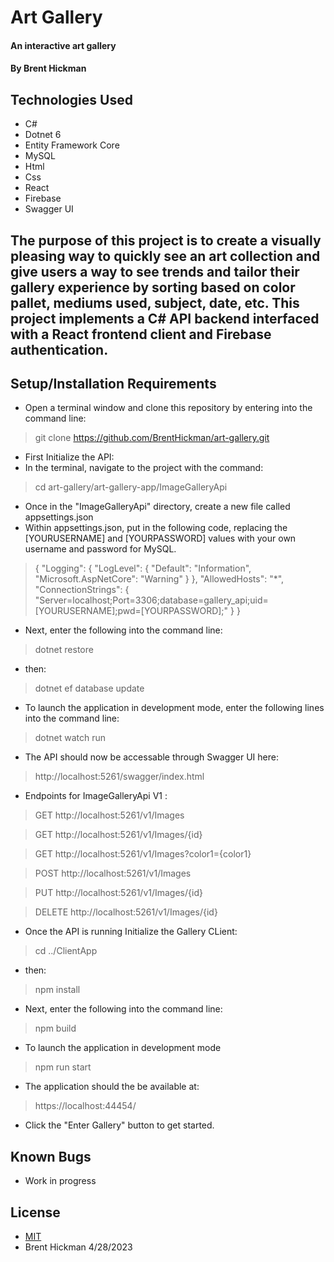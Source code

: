 # Art Gallery
#### An interactive art gallery 

#### By Brent Hickman

## Technologies Used

* C#
* Dotnet 6
* Entity Framework Core
* MySQL
* Html
* Css
* React
* Firebase
* Swagger UI


## The purpose of this project is to create a visually pleasing way to quickly see an art collection and give users a way to see trends and tailor their gallery experience by sorting based on color pallet, mediums used, subject, date, etc. This project implements a C# API backend interfaced with a React frontend client and Firebase authentication. 

## Setup/Installation Requirements

* Open a terminal window and clone this repository by entering into the command line:
> git clone https://github.com/BrentHickman/art-gallery.git
* First Initialize the API:
* In the terminal, navigate to the project with the command:
> cd art-gallery/art-gallery-app/ImageGalleryApi
* Once in the "ImageGalleryApi" directory, create a new file called appsettings.json
* Within appsettings.json, put in the following code, replacing the [YOURUSERNAME] and [YOURPASSWORD] values with your own username and password for MySQL.
>{
  "Logging": {
    "LogLevel": {
      "Default": "Information",
      "Microsoft.AspNetCore": "Warning"
    }
  },
  "AllowedHosts": "*",
  "ConnectionStrings": {
    "Server=localhost;Port=3306;database=gallery_api;uid=[YOURUSERNAME];pwd=[YOURPASSWORD];"
  }
}
* Next, enter the following into the command line:
> dotnet restore
* then:
> dotnet ef database update
* To launch the application in development mode, enter the following lines into the command line:
> dotnet watch run
* The API should now be accessable through Swagger UI here:
> http://localhost:5261/swagger/index.html

* Endpoints for ImageGalleryApi V1 :
>GET http://localhost:5261/v1/Images

>GET http://localhost:5261/v1/Images/{id}

>GET http://localhost:5261/v1/Images?color1={color1}

>POST http://localhost:5261/v1/Images

>PUT http://localhost:5261/v1/Images/{id}

>DELETE http://localhost:5261/v1/Images/{id}

* Once the API is running Initialize the Gallery CLient:
> cd ../ClientApp
* then:
> npm install
* Next, enter the following into the command line:
> npm build
* To launch the application in development mode
> npm run start
* The application should the be available at:
> https://localhost:44454/
* Click the "Enter Gallery" button to get started.


## Known Bugs
* Work in progress


## License

* [MIT](https://opensource.org/licenses/MIT)
* Brent Hickman 4/28/2023